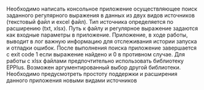 Необходимо написать консольное приложение осуществляющее поиск заданного регулярного выражения в данных из двух видов источников (текстовый файл и excel файл).
Тип источника определяется по расширению (txt, xlsx).
Путь к файлу и регулярное выражение задаются как входные параметры в приложение.
Приложение, в ходе работы, выводит в лог важную информацию для отслеживания истории запуска и отладки ошибок.
После выполнения поиска приложение завершается с exit code 1 если выражение найдено и 0 в противном случае.
Для работы с xlsx файлами предпочтительно использовать библиотеку EPPlus. Возможен аргументированный выбор другой библиотеки.
Необходимо предусмотреть простоту поддержки и расширения данного приложения новыми видами источников
